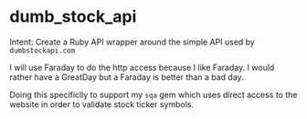 # dumb_stock_api

Intent: Create a Ruby API wrapper around the simple API used by `dumbstockapi.com`

I will use Faraday to do the http access because I like Faraday.  I would rather have a GreatDay but a Faraday is better than a bad day.

Doing this specificlly to support my `sqa` gem which uses direct access to the website in order to validate stock ticker symbols.
